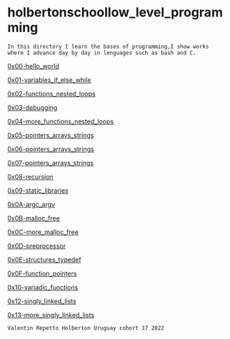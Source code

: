 # holbertonschoollow_level_programming
	
	In this directory I learn the bases of programming,I show works 
	where I advance day by day in lenguages such as bash and C.
		
		
[0x00-hello_world](https://github.com/valerepetto14/holbertonschool-low_level_programming/tree/master/0x00-hello_world)

[0x01-variables_if_else_while](https://github.com/valerepetto14/holbertonschool-low_level_programming/tree/master/0x01-variables_if_else_while)

[0x02-functions_nested_loops](https://github.com/valerepetto14/holbertonschool-low_level_programming/tree/master/0x02-functions_nested_loops)

[0x03-debugging](https://github.com/valerepetto14/holbertonschool-low_level_programming/tree/master/0x03-debugging)

[0x04-more_functions_nested_loops](https://github.com/valerepetto14/holbertonschool-low_level_programming/tree/master/0x04-more_functions_nested_loops)

[0x05-pointers_arrays_strings](https://github.com/valerepetto14/holbertonschool-low_level_programming/tree/master/0x05-pointers_arrays_strings)

[0x06-pointers_arrays_strings](https://github.com/valerepetto14/holbertonschool-low_level_programming/tree/master/0x06-pointers_arrays_strings)

[0x07-pointers_arrays_strings](https://github.com/valerepetto14/holbertonschool-low_level_programming/tree/master/0x07-pointers_arrays_strings)

[0x08-recursion](https://github.com/valerepetto14/holbertonschool-low_level_programming/tree/master/0x08-recursion)

[0x09-static_libraries](https://github.com/valerepetto14/holbertonschool-low_level_programming/tree/master/0x09-static_libraries)

[0x0A-argc_argv](https://github.com/valerepetto14/holbertonschool-low_level_programming/tree/master/0x0A-argc_argv)

[0x0B-malloc_free](https://github.com/valerepetto14/holbertonschool-low_level_programming/tree/master/0x0B-malloc_free)

[0x0C-more_malloc_free](https://github.com/valerepetto14/holbertonschool-low_level_programming/tree/master/0x0C-more_malloc_free)

[0x0D-preprocessor](https://github.com/valerepetto14/holbertonschool-low_level_programming/tree/master/0x0D-preprocessor)

[0x0E-structures_typedef](https://github.com/valerepetto14/holbertonschool-low_level_programming/tree/master/0x0E-structures_typedef)

[0x0F-function_pointers](https://github.com/valerepetto14/holbertonschool-low_level_programming/tree/master/0x0F-function_pointers)

[0x10-variadic_functions](https://github.com/valerepetto14/holbertonschool-low_level_programming/tree/master/0x10-variadic_functions)

[0x12-singly_linked_lists](https://github.com/valerepetto14/holbertonschool-low_level_programming/tree/master/0x12-singly_linked_lists)

[0x13-more_singly_linked_lists](https://github.com/valerepetto14/holbertonschool-low_level_programming/tree/master/0x13-more_singly_linked_lists)




	Valentin Repetto Holberton Uruguay cohort 17 2022
